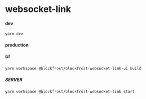 # websocket-link

#### dev
`yarn dev`

#### production

##### UI
`yarn workspace @blockfrost/blockfrost-websocket-link-ui build`

##### SERVER
`yarn workspace @blockfrost/blockfrost-websocket-link start`
